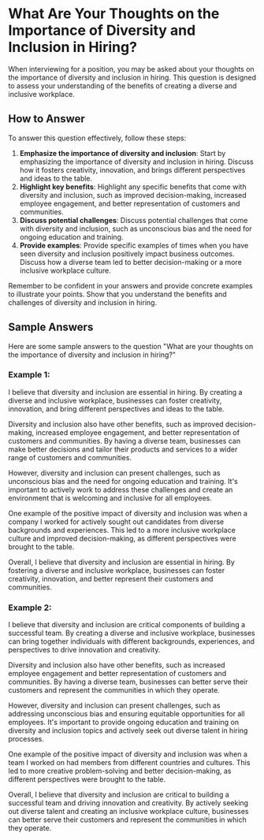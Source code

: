 What Are Your Thoughts on the Importance of Diversity and Inclusion in Hiring?
===================================================================================================

When interviewing for a position, you may be asked about your thoughts on the importance of diversity and inclusion in hiring. This question is designed to assess your understanding of the benefits of creating a diverse and inclusive workplace.

How to Answer
-------------

To answer this question effectively, follow these steps:

1. **Emphasize the importance of diversity and inclusion**: Start by emphasizing the importance of diversity and inclusion in hiring. Discuss how it fosters creativity, innovation, and brings different perspectives and ideas to the table.
2. **Highlight key benefits**: Highlight any specific benefits that come with diversity and inclusion, such as improved decision-making, increased employee engagement, and better representation of customers and communities.
3. **Discuss potential challenges**: Discuss potential challenges that come with diversity and inclusion, such as unconscious bias and the need for ongoing education and training.
4. **Provide examples**: Provide specific examples of times when you have seen diversity and inclusion positively impact business outcomes. Discuss how a diverse team led to better decision-making or a more inclusive workplace culture.

Remember to be confident in your answers and provide concrete examples to illustrate your points. Show that you understand the benefits and challenges of diversity and inclusion in hiring.

Sample Answers
--------------

Here are some sample answers to the question "What are your thoughts on the importance of diversity and inclusion in hiring?"

### Example 1:

I believe that diversity and inclusion are essential in hiring. By creating a diverse and inclusive workplace, businesses can foster creativity, innovation, and bring different perspectives and ideas to the table.

Diversity and inclusion also have other benefits, such as improved decision-making, increased employee engagement, and better representation of customers and communities. By having a diverse team, businesses can make better decisions and tailor their products and services to a wider range of customers and communities.

However, diversity and inclusion can present challenges, such as unconscious bias and the need for ongoing education and training. It's important to actively work to address these challenges and create an environment that is welcoming and inclusive for all employees.

One example of the positive impact of diversity and inclusion was when a company I worked for actively sought out candidates from diverse backgrounds and experiences. This led to a more inclusive workplace culture and improved decision-making, as different perspectives were brought to the table.

Overall, I believe that diversity and inclusion are essential in hiring. By fostering a diverse and inclusive workplace, businesses can foster creativity, innovation, and better represent their customers and communities.

### Example 2:

I believe that diversity and inclusion are critical components of building a successful team. By creating a diverse and inclusive workplace, businesses can bring together individuals with different backgrounds, experiences, and perspectives to drive innovation and creativity.

Diversity and inclusion also have other benefits, such as increased employee engagement and better representation of customers and communities. By having a diverse team, businesses can better serve their customers and represent the communities in which they operate.

However, diversity and inclusion can present challenges, such as addressing unconscious bias and ensuring equitable opportunities for all employees. It's important to provide ongoing education and training on diversity and inclusion topics and actively seek out diverse talent in hiring processes.

One example of the positive impact of diversity and inclusion was when a team I worked on had members from different countries and cultures. This led to more creative problem-solving and better decision-making, as different perspectives were brought to the table.

Overall, I believe that diversity and inclusion are critical to building a successful team and driving innovation and creativity. By actively seeking out diverse talent and creating an inclusive workplace culture, businesses can better serve their customers and represent the communities in which they operate.
